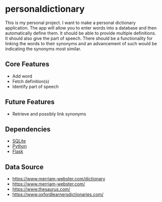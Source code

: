 # personaldictionary

This is my personal project. I want to make a personal dictionary application. The app will allow you to enter words into a database and then automatically define them. It should be able to provide multiple definitions. It should also give the part of speech. There should be a functionality for linking the words to their synonyms and an advancement of such would be indicating the synonyms most similar.

## Core Features

- Add word
- Fetch definition(s)
- Identify part of speech

## Future Features

- Retrieve and possibly link synonyms

## Dependencies

- [SQLite](https://www.sqlite.org/)
- [Python](https://www.python.org/)
- [Flask](https://flask.palletsprojects.com/)

## Data Source

- https://www.merriam-webster.com/dictionary
- https://www.merriam-webster.com/
- https://www.thesaurus.com/
- https://www.oxfordlearnersdictionaries.com/
